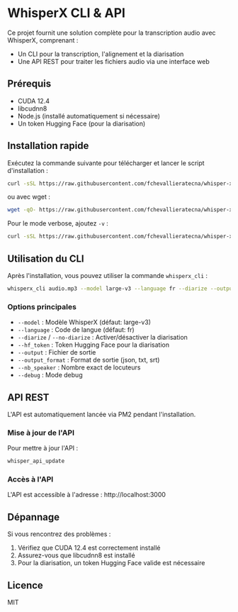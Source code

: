 # WhisperX CLI & API

Ce projet fournit une solution complète pour la transcription audio avec WhisperX, comprenant :
- Un CLI pour la transcription, l'alignement et la diarisation
- Une API REST pour traiter les fichiers audio via une interface web

## Prérequis

- CUDA 12.4
- libcudnn8
- Node.js (installé automatiquement si nécessaire)
- Un token Hugging Face (pour la diarisation)

## Installation rapide

Exécutez la commande suivante pour télécharger et lancer le script d'installation :

```bash
curl -sSL https://raw.githubusercontent.com/fchevallieratecna/whisper-x-setup/main/setup.sh | bash
```

ou avec wget :

```bash
wget -qO- https://raw.githubusercontent.com/fchevallieratecna/whisper-x-setup/main/setup.sh | bash
```

Pour le mode verbose, ajoutez `-v` :

```bash
curl -sSL https://raw.githubusercontent.com/fchevallieratecna/whisper-x-setup/main/setup.sh | bash -s -- -v
```

## Utilisation du CLI

Après l'installation, vous pouvez utiliser la commande `whisperx_cli` :

```bash
whisperx_cli audio.mp3 --model large-v3 --language fr --diarize --output transcript.srt
```

### Options principales

- `--model` : Modèle WhisperX (défaut: large-v3)
- `--language` : Code de langue (défaut: fr)
- `--diarize` / `--no-diarize` : Activer/désactiver la diarisation
- `--hf_token` : Token Hugging Face pour la diarisation
- `--output` : Fichier de sortie
- `--output_format` : Format de sortie (json, txt, srt)
- `--nb_speaker` : Nombre exact de locuteurs
- `--debug` : Mode debug

## API REST

L'API est automatiquement lancée via PM2 pendant l'installation.

### Mise à jour de l'API

Pour mettre à jour l'API :

```bash
whisper_api_update
```

### Accès à l'API

L'API est accessible à l'adresse : http://localhost:3000

## Dépannage

Si vous rencontrez des problèmes :

1. Vérifiez que CUDA 12.4 est correctement installé
2. Assurez-vous que libcudnn8 est installé
3. Pour la diarisation, un token Hugging Face valide est nécessaire

## Licence

MIT
